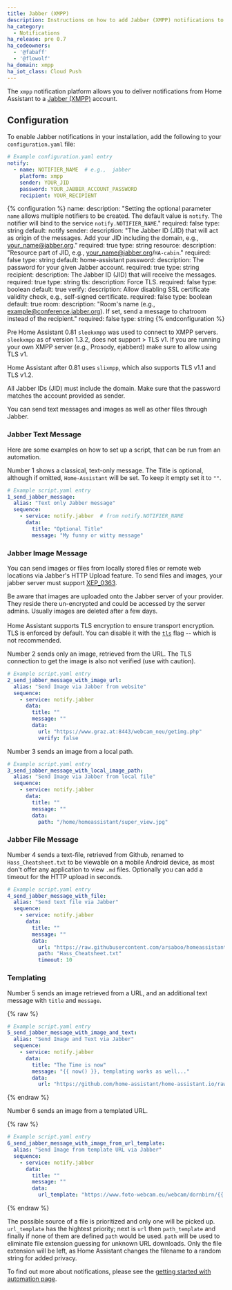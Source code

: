 ```yaml
---
title: Jabber (XMPP)
description: Instructions on how to add Jabber (XMPP) notifications to Home Assistant.
ha_category:
  - Notifications
ha_release: pre 0.7
ha_codeowners:
  - '@fabaff'
  - '@flowolf'
ha_domain: xmpp
ha_iot_class: Cloud Push
---
```


The `xmpp` notification platform allows you to deliver notifications from Home Assistant to a [Jabber (XMPP)](https://xmpp.org/) account.

## Configuration

To enable Jabber notifications in your installation, add the following to your `configuration.yaml` file:

```yaml
# Example configuration.yaml entry
notify:
  - name: NOTIFIER_NAME  # e.g.,  jabber
    platform: xmpp
    sender: YOUR_JID
    password: YOUR_JABBER_ACCOUNT_PASSWORD
    recipient: YOUR_RECIPIENT
```

{% configuration %}
name:
  description: "Setting the optional parameter `name` allows multiple notifiers to be created. The default value is `notify`. The notifier will bind to the service `notify.NOTIFIER_NAME`."
  required: false
  type: string
  default: notify
sender:
  description: "The Jabber ID (JID) that will act as origin of the messages. Add your JID including the domain, e.g.,  your_name@jabber.org."
  required: true
  type: string
resource:
  description: "Resource part of JID, e.g., your_name@jabber.org/`HA-cabin`."
  required: false
  type: string
  default: home-assistant
password:
  description: The password for your given Jabber account.
  required: true
  type: string
recipient:
  description: The Jabber ID (JID) that will receive the messages.
  required: true
  type: string
tls:
  description: Force TLS.
  required: false
  type: boolean
  default: true
verify:
  description: Allow disabling SSL certificate validity check, e.g., self-signed certificate.
  required: false
  type: boolean
  default: true
room:
  description: "Room's name (e.g., example@conference.jabber.org). If set, send a message to chatroom instead of the recipient."
  required: false
  type: string
{% endconfiguration %}

<div class='note'>

  Pre Home Assistant 0.81 `sleekxmpp` was used to connect to XMPP servers. `sleekxmpp` as of version 1.3.2, does not support > TLS v1. If you are running your own XMPP server (e.g., Prosody, ejabberd) make sure to allow using TLS v1.

  Home Assistant after 0.81 uses `slixmpp`, which also supports TLS v1.1 and TLS v1.2.

</div>

All Jabber IDs (JID) must include the domain. Make sure that the password matches the account provided as sender.

You can send text messages and images as well as other files through Jabber.

### Jabber Text Message

Here are some examples on how to set up a script, that can be run from an automation.

Number 1 shows a classical, text-only message. The Title is optional, although if omitted,
`Home-Assistant` will be set. To keep it empty set it to `""`.

```yaml
# Example script.yaml entry
1_send_jabber_message:
  alias: "Text only Jabber message"
  sequence:
    - service: notify.jabber  # from notify.NOTIFIER_NAME
      data:
        title: "Optional Title"
        message: "My funny or witty message"
```

### Jabber Image Message

You can send images or files from locally stored files or remote web locations via Jabber's HTTP Upload feature.
To send files and images, your jabber server must support [XEP_0363](https://xmpp.org/extensions/xep-0363.html).

<div class='note'>

Be aware that images are uploaded onto the Jabber server of your provider. They reside there un-encrypted and could be accessed by the server admins. Usually images are deleted after a few days.<br>
<br>
Home Assistant supports TLS encryption to ensure transport encryption. TLS is enforced by default. You can disable it  with the [`tls`](#tls) flag -- which is not recommended.

</div>

Number 2 sends only an image, retrieved from the URL. The TLS connection to get the image is also not verified (use with caution).

```yaml
# Example script.yaml entry
2_send_jabber_message_with_image_url:
  alias: "Send Image via Jabber from website"
  sequence:
    - service: notify.jabber
      data:
        title: ""
        message: ""
        data:
          url: "https://www.graz.at:8443/webcam_neu/getimg.php"
          verify: false
```

Number 3 sends an image from a local path.

```yaml
# Example script.yaml entry
3_send_jabber_message_with_local_image_path:
  alias: "Send Image via Jabber from local file"
  sequence:
    - service: notify.jabber
      data:
        title: ""
        message: ""
        data:
          path: "/home/homeassistant/super_view.jpg"
```

### Jabber File Message


Number 4 sends a text-file, retrieved from Github, renamed to `Hass_Cheatsheet.txt` to be viewable on a mobile Android device, as most don't offer any application to view `.md` files. Optionally you can add a timeout for the HTTP upload in seconds.

```yaml      
# Example script.yaml entry
4_send_jabber_message_with_file:
  alias: "Send text file via Jabber"
  sequence:
    - service: notify.jabber
      data:
        title: ""
        message: ""
        data:
          url: "https://raw.githubusercontent.com/arsaboo/homeassistant-config/master/HASS%20Cheatsheet.md"
          path: "Hass_Cheatsheet.txt"
          timeout: 10
```

### Templating

Number 5 sends an image retrieved from a URL, and an additional text message with `title` and `message`.

{% raw %}

```yaml
# Example script.yaml entry
5_send_jabber_message_with_image_and_text:
  alias: "Send Image and Text via Jabber"
  sequence:
    - service: notify.jabber
      data:
        title: "The Time is now"
        message: "{{ now() }}, templating works as well..."
        data:
          url: "https://github.com/home-assistant/home-assistant.io/raw/next/source/images/favicon-192x192.png"
```

{% endraw %}

Number 6 sends an image from a templated URL.

{% raw %}

```yaml
# Example script.yaml entry
6_send_jabber_message_with_image_from_url_template:
  alias: "Send Image from template URL via Jabber"
  sequence:
    - service: notify.jabber
      data:
        title: ""
        message: ""
        data:
          url_template: "https://www.foto-webcam.eu/webcam/dornbirn/{{ now().year }}/{{ '%02d' % now().month }}/{{ '%02d' % now().day }}/{{ '%02d' % now().hour }}{{ (now().minute + 58) % 60 // 10}}0_hd.jpg"
```

{% endraw %}

The possible source of a file is prioritized and only one will be picked up. `url_template` has the hightest priority; next is `url` then `path_template` and finally if none of them are defined `path` would be used. `path` will be used to eliminate file extension guessing for unknown URL downloads. Only the file extension will be left, as Home Assistant changes the filename to a random string for added privacy.

To find out more about notifications, please see the [getting started with automation page](/getting-started/automation/).
